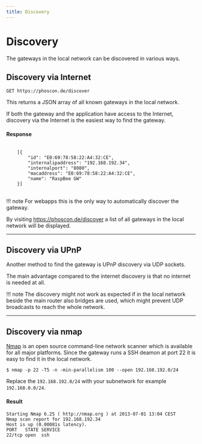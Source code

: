 ```yaml
---
title: Discovery
---
```


# Discovery


The gateways in the local network can be discovered in various ways.



## Discovery via Internet

	GET https://phoscon.de/discover

This returns a JSON array of all known gateways in the local network.

If both the gateway and the application have access to the Internet, discovery via the Internet is the easiest way to find the gateway.

#### Response
<pre class="highlight">
<code>
	[{
		"id": "E0:69:78:58:22:A4:32:CE",
		"internalipaddress": "192.168.192.34",
	 	"internalport": "8080",
	 	"macaddress": "E0:69:78:58:22:A4:32:CE",
	 	"name": "RaspBee GW"
 	}]
</code>
</pre>

!!! note
    For webapps this is the only way to automatically discover the gateway.

By visiting <https://phoscon.de/discover> a list of all gateways in the local network will be displayed.


------------------------------------------------------

## Discovery via UPnP

Another method to find the gateway is UPnP discovery via UDP sockets.

The main advantage compared to the internet discovery is that no internet is needed at all.

!!! note
    The discovery might not work as expected if in the local network beside the main router also bridges are used, which might prevent UDP broadcasts to reach the whole network.

------------------------------------------------------

## Discovery via nmap

[Nmap](http://www.nmap.org) is an open source command-line network scanner which is available for all major platforms. Since the gateway runs a SSH deamon at port 22 it is easy to find it in the local network.

	$ nmap -p 22 -T5 -n -min-parallelism 100 --open 192.168.192.0/24

Replace the `192.168.192.0/24` with your subnetwork for example `192.168.0.0/24`.

#### Result

	Starting Nmap 6.25 ( http://nmap.org ) at 2013-07-01 13:04 CEST
	Nmap scan report for 192.168.192.34
	Host is up (0.00081s latency).
	PORT   STATE SERVICE
	22/tcp open  ssh



